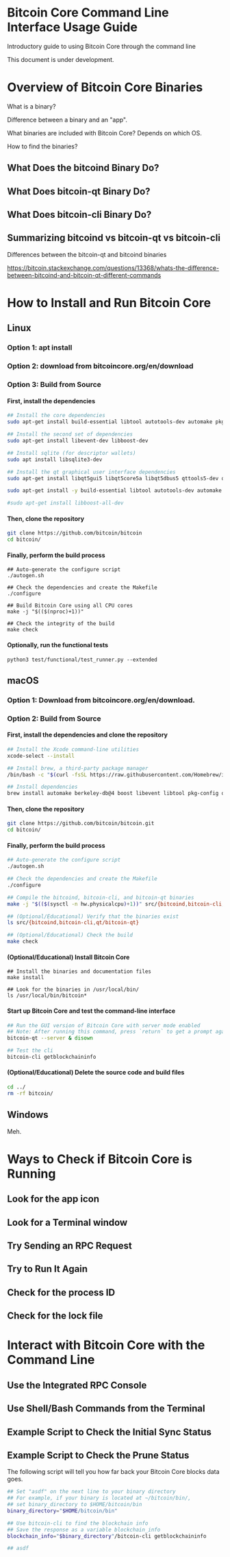 # Bitcoin Core Command Line Interface Usage Guide
Introductory guide to using Bitcoin Core through the command line

This document is under development.

# Overview of Bitcoin Core Binaries

What is a binary?

Difference between a binary and an "app".

What binaries are included with Bitcoin Core? Depends on which OS.

How to find the binaries?

## What Does the bitcoind Binary Do?

## What Does bitcoin-qt Binary Do?

## What Does bitcoin-cli Binary Do?

## Summarizing bitcoind vs bitcoin-qt vs bitcoin-cli

Differences between the bitcoin-qt and bitcoind binaries

https://bitcoin.stackexchange.com/questions/13368/whats-the-difference-between-bitcoind-and-bitcoin-qt-different-commands

# How to Install and Run Bitcoin Core

## Linux

### Option 1: apt install

### Option 2: download from bitcoincore.org/en/download

### Option 3: Build from Source

#### First, install the dependencies

```bash
## Install the core dependencies
sudo apt-get install build-essential libtool autotools-dev automake pkg-config bsdmainutils python3

## Install the second set of dependencies
sudo apt-get install libevent-dev libboost-dev

## Install sqlite (for descriptor wallets)
sudo apt install libsqlite3-dev

## Install the qt graphical user interface dependencies
sudo apt-get install libqt5gui5 libqt5core5a libqt5dbus5 qttools5-dev qttools5-dev-tools

sudo apt-get install -y build-essential libtool autotools-dev automake pkg-config bsdmainutils python3 libevent-dev libboost-dev libsqlite3-dev libqt5gui5 libqt5core5a libqt5dbus5 qttools5-dev qttools5-dev-tools

#sudo apt-get install libboost-all-dev
```

#### Then, clone the repository

```bash
git clone https://github.com/bitcoin/bitcoin
cd bitcoin/
```

#### Finally, perform the build process

```
## Auto-generate the configure script
./autogen.sh

## Check the dependencies and create the Makefile
./configure

## Build Bitcoin Core using all CPU cores
make -j "$(($(nproc)+1))"

## Check the integrity of the build
make check
```

#### Optionally, run the functional tests

```
python3 test/functional/test_runner.py --extended
```

## macOS

### Option 1: Download from bitcoincore.org/en/download.

### Option 2: Build from Source

#### First, install the dependencies and clone the repository

```bash
## Install the Xcode command-line utilities
xcode-select --install

## Install brew, a third-party package manager
/bin/bash -c "$(curl -fsSL https://raw.githubusercontent.com/Homebrew/install/HEAD/install.sh)"

## Install dependencies
brew install automake berkeley-db@4 boost libevent libtool pkg-config qt@5
```

#### Then, clone the repository
```bash
git clone https://github.com/bitcoin/bitcoin.git
cd bitcoin/
```

#### Finally, perform the build process

```bash
## Auto-generate the configure script
./autogen.sh

## Check the dependencies and create the Makefile
./configure

## Compile the bitcoind, bitcoin-cli, and bitcoin-qt binaries 
make -j "$(($(sysctl -n hw.physicalcpu)+1))" src/{bitcoind,bitcoin-cli,qt/bitcoin-qt}

## (Optional/Educational) Verify that the binaries exist
ls src/{bitcoind,bitcoin-cli,qt/bitcoin-qt}

## (Optional/Educational) Check the build
make check
```

#### (Optional/Educational) Install Bitcoin Core

```
## Install the binaries and documentation files
make install

## Look for the binaries in /usr/local/bin/
ls /usr/local/bin/bitcoin*
```

#### Start up Bitcoin Core and test the command-line interface

```bash
## Run the GUI version of Bitcoin Core with server mode enabled
## Note: After running this command, press `return` to get a prompt again.
bitcoin-qt --server & disown

## Test the cli
bitcoin-cli getblockchaininfo
```

#### (Optional/Educational) Delete the source code and build files

```bash
cd ../
rm -rf bitcoin/
```

## Windows

Meh.

# Ways to Check if Bitcoin Core is Running

## Look for the app icon

## Look for a Terminal window

## Try Sending an RPC Request

## Try to Run It Again

## Check for the process ID

## Check for the lock file

# Interact with Bitcoin Core with the Command Line

## Use the Integrated RPC Console

## Use Shell/Bash Commands from the Terminal

## Example Script to Check the Initial Sync Status

## Example Script to Check the Prune Status

The following script will tell you how far back your Bitcoin Core blocks data goes.
```bash
## Set "asdf" on the next line to your binary directory
## For example, if your binary is located at ~/bitcoin/bin/,
## set binary_directory to $HOME/bitcoin/bin
binary_directory="$HOME/bitcoin/bin"

## Use bitcoin-cli to find the blockchain info
## Save the response as a variable blockchain_info
blockchain_info="$binary_directory"/bitcoin-cli getblockchaininfo

## asdf

```
